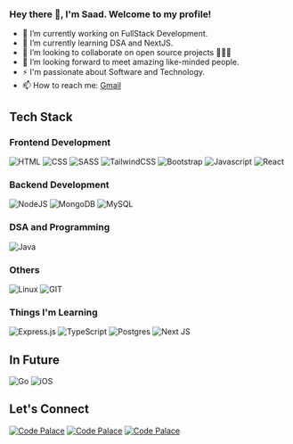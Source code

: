 ### Hey there 👋, I'm Saad. Welcome to my profile!

<!---
- 👋 Hi, I’m @msk-saad
- 👀 I’m interested in ...
- 🌱 I’m currently learning ...
- 💞️ I’m looking to collaborate on ...
- 📫 How to reach me ...
- 😄 Pronouns: ...
- ⚡ Fun fact: ...
--->
  
<!---
msk-saad/msk-saad is a ✨ special ✨ repository because its `README.md` (this file) appears on your GitHub profile.
You can click the Preview link to take a look at your changes.
--->

- 🔭 I’m currently working on FullStack Development.
- 🌱 I’m currently learning DSA and NextJS. 
- 👯 I’m looking to collaborate on open source projects 🧑🏻‍💻
- 🤔 I’m looking forward to meet amazing like-minded people.
- ⚡ I'm passionate about Software and Technology.
- 📫 How to reach me: <a href="mailto:developersaad12@gmail.com">Gmail</a>
<!--- <p align="left"> <img src = "https://komarev.com/ghpvc/?username=msk-saad&color=green&style=flat-square" alt="msk-saad" /> </p> --->

## Tech Stack

### Frontend Development
![HTML](https://img.shields.io/badge/html5-%3776AB.svg?style=for-the-badge&logo=html5&logoColor=white&color=E34F26)
![CSS](https://img.shields.io/badge/css3-%1572B6.svg?style=for-the-badge&logo=css3&logoColor=white&color=1572B6)
![SASS](https://img.shields.io/badge/SASS-hotpink.svg?style=for-the-badge&logo=SASS&logoColor=white)
![TailwindCSS](https://img.shields.io/badge/tailwindcss-%2338B2AC.svg?style=for-the-badge&logo=tailwind-css&logoColor=white)
![Bootstrap](https://img.shields.io/badge/bootstrap-%23563D7C.svg?style=for-the-badge&logo=bootstrap&logoColor=white)
![Javascript](https://img.shields.io/badge/javscript-%F7DF1E.svg?style=for-the-badge&logo=javascript&logoColor=black&color=F7DF1E)
![React](https://img.shields.io/badge/react-%2320232a.svg?style=for-the-badge&logo=react&logoColor=%2361DAFB)

### Backend Development
![NodeJS](https://img.shields.io/badge/node.js-6DA55F?style=for-the-badge&logo=node.js&logoColor=white)
![MongoDB](https://img.shields.io/badge/MongoDB-%234ea94b.svg?style=for-the-badge&logo=mongodb&logoColor=white)
![MySQL](https://img.shields.io/badge/mysql-%4479A1.svg?style=for-the-badge&logo=mysql&logoColor=white&color=4479A1)

### DSA and Programming
![Java](https://img.shields.io/badge/java-%23ED8B00.svg?style=for-the-badge&logo=openjdk&logoColor=white)

### Others
![Linux](https://img.shields.io/badge/Linux-FCC624?style=for-the-badge&logo=linux&logoColor=black)
![GIT](https://img.shields.io/badge/git-%3776AB.svg?style=for-the-badge&logo=git&logoColor=white&color=F05032)

### Things I'm Learning
![Express.js](https://img.shields.io/badge/express.js-%23404d59.svg?style=for-the-badge&logo=express&logoColor=%2361DAFB)
![TypeScript](https://img.shields.io/badge/typescript-%23007ACC.svg?style=for-the-badge&logo=typescript&logoColor=white)
![Postgres](https://img.shields.io/badge/postgres-%23316192.svg?style=for-the-badge&logo=postgresql&logoColor=white)
![Next JS](https://img.shields.io/badge/Next-black?style=for-the-badge&logo=next.js&logoColor=white)

## In Future
![Go](https://img.shields.io/badge/Go-00ADD8?style=for-the-badge&logo=go&logoColor=white)
![iOS](https://img.shields.io/badge/iOS-000000?style=for-the-badge&logo=ios&logoColor=white)


##  Let's Connect
[![Code Palace](https://img.shields.io/badge/LinkedIn-0077B5?style=for-the-badge&logo=linkedin&logoColor=white)](https://www.linkedin.com/in/mohammed-saad-k-622595220/)
[![Code Palace](https://img.shields.io/badge/Twitter-1DA1F2?style=for-the-badge&logo=twitter&logoColor=white)](https://twitter.com/SaadCoder)
[![Code Palace](https://img.shields.io/badge/Gmail-BB001B?style=for-the-badge&logo=gmail&logoColor=white)](mailto:developersaad12@gmail.com)
